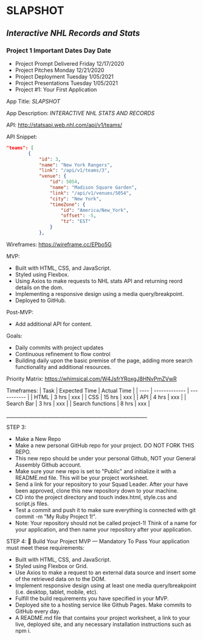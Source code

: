 # SLAPSHOT
## *Interactive NHL Records and Stats*


### Project 1 Important Dates	Day	Date
<!-- UL -->
- Project Prompt Delivered	Friday	12/17/2020
- Project Pitches	Monday	12/21/2020
- Project Deployment	Tuesday	1/05/2021
- Project Presentations	Tuesday	1/05/2021
- Project #1: Your First Application


<!-- STEP 1: Read the Directions
Read ALL of the directions before you start. We will know... -->
<!-- STEP 2: Pitch Your Project
Before you start any actual coding, you must meet with your Squad Leader for ~10 minutes to get your app idea approved. Prepare the following materials before your meeting and put them in your README.md: -->

App Title: <!-- Strong --> _SLAPSHOT_

App Description: <!-- Strong -->_INTERACTIVE NHL STATS AND RECORDS_

API: <!-- Links --> http://statsapi.web.nhl.com/api/v1/teams/

API Snippet: <!-- Code Blocks -->
```JSON
"teams": [
        {
            "id": 3,
            "name": "New York Rangers",
            "link": "/api/v1/teams/3",
            "venue": {
                "id": 5054,
                "name": "Madison Square Garden",
                "link": "/api/v1/venues/5054",
                "city": "New York",
                "timeZone": {
                    "id": "America/New_York",
                    "offset": -5,
                    "tz": "EST"
                }
            },

```


Wireframes: <!-- LINK -->https://wireframe.cc/EPbo5G

MVP: 
<!-- UL -->

- Built with HTML, CSS, and JavaScript.
- Styled using Flexbox.
- Using Axios to make requests to NHL stats API and returning reord details on the dom.
- Implementing a responsive design using a media query/breakpoint.
- Deployed to GitHub.


Post-MVP: <!-- UL -->
- Add additional API for content.

Goals: <!-- UL -->
- Daily commits with project updates
- Continuous refinement to flow control
- Building daily upon the basic premise of the page, adding more search functionality and additional resources.

Priority Matrix: 
https://whimsical.com/W4JsfrYRoxgJ8HNvPmZVwR

<!-- A graph of your intended areas of development (Pseudocoding, Design, HTML, CSS, JavaScript, Testing, etc) plotted on an X/Y axis where X represents time to completion and Y represents priority. Use a professional tool or upload a well drawn image using an image hosting site such as Cloudinary or a similar hosting service. -->
Timeframes: 
| Task | Expected Time | Actual Time |
| ---- | ------------- | ----------- |
| HTML | 3 hrs         | xxx         |
| CSS  | 15 hrs        | xxx         |
| API  | 4 hrs        | xxx         |
| Search Bar  | 3 hrs        | xxx   |
| Search functions | 8 hrs | xxx |

<!-- Horizontal Rule -->__________________________________________________________


STEP 3: <!-- UL -->
- Make a New Repo
- Make a new personal GitHub repo for your project. DO NOT FORK THIS REPO.
- This new repo should be under your personal Github, NOT your General Assembly Github account.
- Make sure your new repo is set to "Public" and initialize it with a README.md file. This will be your project worksheet.
- Send a link for your repository to your Squad Leader.
After your have been approved, clone this new repository down to your machine.
- CD into the project directory and touch index.html, style.css and script.js files.
- Test a commit and push it to make sure everything is connected with git commit -m "My Ruby Project 1!".
- Note: Your repository should not be called project-1! Think of a name for your application, and then name your repository after your application.

STEP 4: 🔴 Build Your Project MVP — Mandatory To Pass
Your application must meet these requirements:

- Built with HTML, CSS, and JavaScript.
- Styled using Flexbox or Grid.
- Use Axios to make a request to an external data source and insert some of the retrieved data on to the DOM.
- Implement responsive design using at least one media query/breakpoint (i.e. desktop, tablet, mobile, etc).
- Fulfill the build requirements you have specified in your MVP.
- Deployed site to a hosting service like Github Pages.
Make commits to GitHub every day.
- A README.md file that contains your project worksheet, a link to your live, deployed site, and any necessary installation instructions such as npm i.


<!-- 📋 List of APIs -->
<!-- Below is a non-exhaustive list of some free APIs you can use. There are many APIs out there, however, so if you find one not on this list, feel free to use it. No matter what API you decide on, make sure you can successfully make a GET request before you commit to using it.

- Weather: https://openweathermap.org/api
- News: https://newsapi.org/
- Giphy: https://developers.giphy.com/
- Pokemon: http://pokeapi.co/
- Card Deck: https://deckofcardsapi.com/
- City of Chicago: https://data.cityofchicago.org/
- Beer: https://www.brewerydb.com/developers
- NYC Open Data: https://opendata.cityofnewyork.us/
- Rick and Morty: https://rickandmortyapi.com/documentation/#rest -->

<!-- This site lists a collection APIs as well. Take a look through their libraries and try to find one that interests you. Please note, however, that many APIs will require an authentication key, and some APIs require payment. We highly suggest using a free API for your first project dealing with one.

STEP 5: 🔵 Ideas for Post-MVP - Not Mandatory
- Look into localstorage so you can save data to the  user's browser
- Add a second API.
- Add creative use of event listeners and UI interaction.
- Add animations.
- Get input from a UX student on how to make your app have intuitive UI and design. -->

<!-- STEP 6: Technical Demonstration
All projects will be presented to the class. Your presentation should:

- Be no longer than 5 minutes in length
- Show off all features of the app
- Explain the technical details
- Explain the technical challenges
- Explain which improvements you might make

## Your presentation should NOT:

- Focus on what you didn't accomplish.
You will be sharing your project and your code. Be prepared to answer questions from the instructors and other students.

## Did you read all of the directions before starting? If so write git commit -m "My Ruby Project 1" instead of git commit -m "first commit" for your first commit. -->


<!-- Step 7: Help and Support
- Each student will be given 5 (five) tokens, redeemable at any time during regular class time (subject to instructors' schedules), for 20 minutes. Tokens cannot be transferred between students - there is no secondary market for tokens.

- Give at least a 10 minutes heads up to an instructor with the link to your project repo and a link to your issue ticket. Instructors will not be holding open office hours during project week. This is to allow you to solve issues and errors you run in to on your own and with your classmates.

Project approval sign up form

Sign up here for help with your squad lead. -->

<!-- Step 8: Grading
Hard Requirements
The following requirements must be met in order for the project to be considered complete:

The project is deployed to GitHub Pages or a custom domain
The application renders in the browser and runs without errors
The repo has a README that adequately documents the project
We do not give letter grades; it is either a pass/fail. The real benchmark is how much you grow and learn each unit.

You will receive feedback in a secret gist. The gist will be Slacked out independent of your P1 repo to keep feedback confidential.

An example of the gist can be found here: Secret Gist

If you would like more feedback than the gist, instructors will be available to meet one on one. Please feel free to reach out and schedule a time with your squad leader.

Incomplete Projects
Incomplete projects will be given an extension. An instructor will follow up with you to discuss the details of the resubmission. Note that you are allowed one extension on only one of the four projects.


PLAGIARISM
Remember. We have a zero-tolerance policy towards plagiarism. More on our plagiarism policy can be found in our course wiki's plagiarism page.
 -->





<!-- Headings
​
# Heading 1
​
## Heading 2
​
### Heading 3
​
#### Heading 4
​
##### Heading 5
​
###### Heading 6
​ -->
<!-- Italics -->
​
<!-- _This text_ is italic
​
_This text_ is italic -->
​
<!-- Strong -->
​
<!-- **This text** is italic
​
**This text** is italic -->
​
<!-- Strikethrough -->
​
<!-- ~~This text~~ is strikethrough -->
​
<!-- Horizontal Rule -->
​
<!-- ---
​
--- -->
​
<!-- Blockquote -->
​
<!-- > This is a quote -->
​
<!-- Links -->
​
<!-- [Traversy Media](http://www.traversymedia.com)
​
[Traversy Media](http://www.traversymedia.com "Traversy Media") -->
​
<!-- UL -->
​
<!-- - Item 1
- Item 2
- Item 3
  - Nested Item 1
  - Nested Item 2 -->
​
<!-- OL -->
​
<!-- 1. Item 1
1. Item 2
1. Item 3 -->
​
<!-- Inline Code Block -->
​
<!-- `<p>This is a paragraph</p>` -->
​
<!-- Images -->
​
<!-- ![Markdown Logo](https://markdown-here.com/img/icon256.png) -->
​
<!-- Github Markdown -->
​
<!-- Code Blocks -->
​
<!-- ```bash
  npm install
  npm start
```
​
```javascript
function add(num1, num2) {
  return num1 + num2;
}
```
​
```python
  def add(num1, num2):
    return num1 + num2
``` -->
​
<!-- Tables -->
​
<!-- | Task | Expected Time | Actual Time |
| ---- | ------------- | ----------- |
| HTML | 3 hrs         | xxx         |
| CSS  | 15 hrs        | xxx         |
| API  | 4 hrs        | xxx         |
| Search Bar  | 3 hrs        | xxx   | -->
​
<!-- Task List -->
​
<!-- - [x] Task 1
- [x] Task 2
- [] Task 3 -->